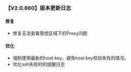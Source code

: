 ### 【V2.0.860】版本更新日志

#### 修复
- 修复无法查看管控区域下的Proxy问题

#### 优化
- 强制使用最新的host key，避免host key校验失败的情况。
- 优化ssh失败时的提醒日志
